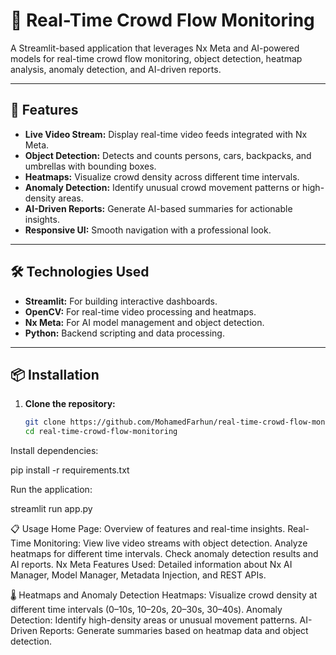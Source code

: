 # 📡 Real-Time Crowd Flow Monitoring

A Streamlit-based application that leverages Nx Meta and AI-powered models for real-time crowd flow monitoring, object detection, heatmap analysis, anomaly detection, and AI-driven reports.

---

## 🚀 Features

- **Live Video Stream:** Display real-time video feeds integrated with Nx Meta.
- **Object Detection:** Detects and counts persons, cars, backpacks, and umbrellas with bounding boxes.
- **Heatmaps:** Visualize crowd density across different time intervals.
- **Anomaly Detection:** Identify unusual crowd movement patterns or high-density areas.
- **AI-Driven Reports:** Generate AI-based summaries for actionable insights.
- **Responsive UI:** Smooth navigation with a professional look.

---

## 🛠️ Technologies Used

- **Streamlit:** For building interactive dashboards.
- **OpenCV:** For real-time video processing and heatmaps.
- **Nx Meta:** For AI model management and object detection.
- **Python:** Backend scripting and data processing.

---

## 📦 Installation

1. **Clone the repository:**
   ```bash
   git clone https://github.com/MohamedFarhun/real-time-crowd-flow-monitoring.git
   cd real-time-crowd-flow-monitoring
Install dependencies:

pip install -r requirements.txt

Run the application:

streamlit run app.py

📋 Usage
Home Page: Overview of features and real-time insights.
Real-Time Monitoring:
View live video streams with object detection.
Analyze heatmaps for different time intervals.
Check anomaly detection results and AI reports.
Nx Meta Features Used: Detailed information about Nx AI Manager, Model Manager, Metadata Injection, and REST APIs.

🌡️ Heatmaps and Anomaly Detection
Heatmaps: Visualize crowd density at different time intervals (0–10s, 10–20s, 20–30s, 30–40s).
Anomaly Detection: Identify high-density areas or unusual movement patterns.
AI-Driven Reports: Generate summaries based on heatmap data and object detection.
